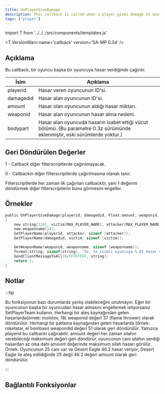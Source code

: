 ```yaml
---
title: OnPlayerGiveDamage
description: This callback is called when a player gives damage to another player.
tags: ["player"]
---
```


import T from '../../../src/components/templates.js'

<T.VersionWarn name='callback' version='SA-MP 0.3d' />

## Açıklama

Bu callback, bir oyuncu başka bir oyuncuya hasar verdiğinde çağırılır.

| İsim      | Açıklama                                                                                                                   |
| --------- | -------------------------------------------------------------------------------------------------------------------------- |
| playerid  | Hasar veren oyuncunun ID'si.                                                                                               |
| damagedid | Hasar alan oyuncunun ID'si.                                                                                                |
| amount    | Hasar olan oyuncunun aldığı hasar miktarı.                                                                                 |
| weaponid  | Hasar alan oyuncunun hasar alma nedeni.                                                                                    |
| bodypart  | Hasar alan oyuncuda hasarın isabet ettiği vücut bölümü. (Bu parametre 0.3z sürümünde eklenmiştir, eski sürümlerde yoktur.) |

## Geri Döndürülen Değerler

1 - Callback diğer filterscriptlerde çağırılmayacak.

0 - Callbackin diğer filterscriptlerde çağırılmasına olanak tanır.

Filterscriptlerde her zaman ilk çağırılan callbacktir, yani 1 değerini döndürmek diğer filterscriptlerin bunu görmesini engeller.

## Örnekler

```c
public OnPlayerGiveDamage(playerid, damagedid, Float:amount, weaponid, bodypart)
{
    new string[128], victim[MAX_PLAYER_NAME], attacker[MAX_PLAYER_NAME];
    new weaponname[24];
    GetPlayerName(playerid, attacker, sizeof (attacker));
    GetPlayerName(damagedid, victim, sizeof (victim));

    GetWeaponName(weaponid, weaponname, sizeof (weaponname));
    format(string, sizeof(string), "%s, %s isimli oyuncuya %.0f hasar verdi, silah: %s, vücut bölümü: %d", attacker, victim, amount, weaponname, bodypart);
    SendClientMessageToAll(0xFFFFFFFF, string);
    return 1;
}
```

## Notlar

:::tip

Bu fonksiyonun bazı durumlarda yanlış olabileceğini unutmayın. Eğer bir oyuncunun başka bir oyuncudan hasar almasını engellemek istiyorsanız SetPlayerTeam kullanın. Herhangi bir ateş kaynağından gelen hasarlarda(örnek: molotov, 18) weaponid değeri 37 (flame thrower) olarak döndürülür. Herhangi bir patlama kaynağından gelen hasarlarda (örnek: roketatar, el bombası) weapondid değeri 51 olarak geri döndürülür. Yalnızca playerid bu callbacki çağırabilir. amount değeri her zaman silahın verebileceği maksimum değeri geri döndürür, oyuncunun canı silahın verdiği hasardan az olsa dahi amount değerinde maksimum silah hasarı görülür. Örnek: Oyuncunun 25 canı var ve Desert Eagle 46.2 hasar veriyor, Desert Eagle ile ateş edildiğinde 25 değil 46.2 değeri amount olarak geri döndürülür.

:::

## Bağlantılı Fonksiyonlar
